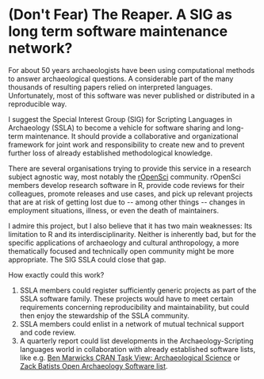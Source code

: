 # (Don't Fear) The Reaper. A SIG as long term software maintenance network?

For about 50 years archaeologists have been using computational methods to answer archaeological questions. A considerable part of the many thousands of resulting papers relied on interpreted languages. Unfortunately, most of this software was never published or distributed in a reproducible way.

I suggest the Special Interest Group (SIG) for Scripting Languages in Archaeology (SSLA) to become a vehicle for software sharing and long-term maintenance. It should provide a collaborative and organizational framework for joint work and responsibility to create new and to prevent further loss of already established methodological knowledge.

There are several organisations trying to provide this service in a research subject agnostic way, most notably the [rOpenSci](https://ropensci.org/) community. rOpenSci members develop research software in R, provide code reviews for their colleagues, promote releases and use cases, and pick up relevant projects that are at risk of getting lost due to -- among other things -- changes in employment situations, illness, or even the death of maintainers.

I admire this project, but I also believe that it has two main weaknesses: Its limitation to R and its interdisciplinarity. Neither is inherently bad, but for the specific applications of archaeology and cultural anthropology, a more thematically focused and technically open community might be more appropriate. The SIG SSLA could close that gap.

How exactly could this work?

1. SSLA members could register sufficiently generic projects as part of the SSLA software family. These projects would have to meet certain requirements concerning reproducibility and maintainability, but could then enjoy the stewardship of the SSLA community.
2. SSLA members could enlist in a network of mutual technical support and code review.
3. A quarterly report could list developments in the Archaeology-Scripting languages world in collaboration with already established software lists, like e.g. [Ben Marwicks CRAN Task View: Archaeological Science](https://github.com/benmarwick/ctv-archaeology) or [Zack Batists Open Archaeology Software list](https://github.com/zackbatist/open-archaeo).
